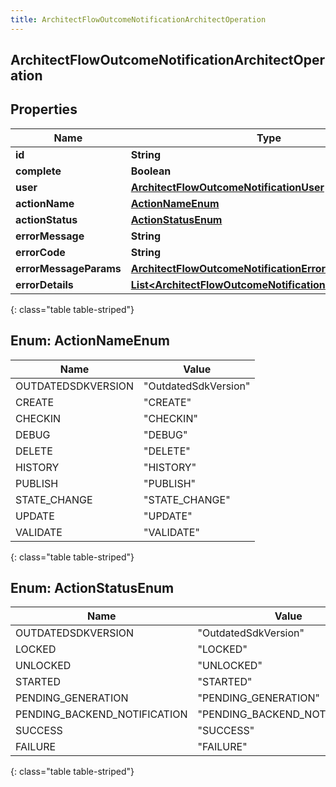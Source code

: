 ```yaml
---
title: ArchitectFlowOutcomeNotificationArchitectOperation
---
```

## ArchitectFlowOutcomeNotificationArchitectOperation


## Properties

| Name | Type | Description | Notes |
| ------------ | ------------- | ------------- | ------------- |
| **id** | **String** |  |  [optional] |
| **complete** | **Boolean** |  |  [optional] |
| **user** | [**ArchitectFlowOutcomeNotificationUser**](ArchitectFlowOutcomeNotificationUser.html) |  |  [optional] |
| **actionName** | [**ActionNameEnum**](#ActionNameEnum) |  |  [optional] |
| **actionStatus** | [**ActionStatusEnum**](#ActionStatusEnum) |  |  [optional] |
| **errorMessage** | **String** |  |  [optional] |
| **errorCode** | **String** |  |  [optional] |
| **errorMessageParams** | [**ArchitectFlowOutcomeNotificationErrorMessageParams**](ArchitectFlowOutcomeNotificationErrorMessageParams.html) |  |  [optional] |
| **errorDetails** | [**List&lt;ArchitectFlowOutcomeNotificationErrorDetail&gt;**](ArchitectFlowOutcomeNotificationErrorDetail.html) |  |  [optional] |
{: class="table table-striped"}


<a name="ActionNameEnum"></a>

## Enum: ActionNameEnum

| Name | Value |
| ---- | ----- |
| OUTDATEDSDKVERSION | &quot;OutdatedSdkVersion&quot; |
| CREATE | &quot;CREATE&quot; |
| CHECKIN | &quot;CHECKIN&quot; |
| DEBUG | &quot;DEBUG&quot; |
| DELETE | &quot;DELETE&quot; |
| HISTORY | &quot;HISTORY&quot; |
| PUBLISH | &quot;PUBLISH&quot; |
| STATE_CHANGE | &quot;STATE_CHANGE&quot; |
| UPDATE | &quot;UPDATE&quot; |
| VALIDATE | &quot;VALIDATE&quot; |
{: class="table table-striped"}


<a name="ActionStatusEnum"></a>

## Enum: ActionStatusEnum

| Name | Value |
| ---- | ----- |
| OUTDATEDSDKVERSION | &quot;OutdatedSdkVersion&quot; |
| LOCKED | &quot;LOCKED&quot; |
| UNLOCKED | &quot;UNLOCKED&quot; |
| STARTED | &quot;STARTED&quot; |
| PENDING_GENERATION | &quot;PENDING_GENERATION&quot; |
| PENDING_BACKEND_NOTIFICATION | &quot;PENDING_BACKEND_NOTIFICATION&quot; |
| SUCCESS | &quot;SUCCESS&quot; |
| FAILURE | &quot;FAILURE&quot; |
{: class="table table-striped"}



